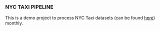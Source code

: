 ### NYC TAXI PIPELINE

This is a demo project to process NYC Taxi datasets (can be found [here](https://www.nyc.gov/site/tlc/about/tlc-trip-record-data.page)) monthly.